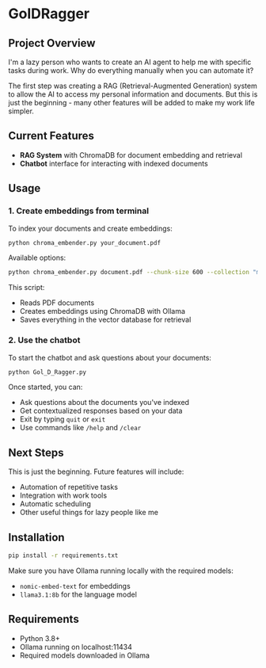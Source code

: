 # GolDRagger

## Project Overview

I'm a lazy person who wants to create an AI agent to help me with specific tasks during work. Why do everything manually when you can automate it?

The first step was creating a RAG (Retrieval-Augmented Generation) system to allow the AI to access my personal information and documents. But this is just the beginning - many other features will be added to make my work life simpler.

## Current Features

- **RAG System** with ChromaDB for document embedding and retrieval
- **Chatbot** interface for interacting with indexed documents

## Usage

### 1. Create embeddings from terminal

To index your documents and create embeddings:

```bash
python chroma_embender.py your_document.pdf
```

Available options:
```bash
python chroma_embender.py document.pdf --chunk-size 600 --collection "my_docs"
```

This script:
- Reads PDF documents
- Creates embeddings using ChromaDB with Ollama
- Saves everything in the vector database for retrieval

### 2. Use the chatbot

To start the chatbot and ask questions about your documents:

```bash
python Gol_D_Ragger.py
```

Once started, you can:
- Ask questions about the documents you've indexed
- Get contextualized responses based on your data
- Exit by typing `quit` or `exit`
- Use commands like `/help` and `/clear`

## Next Steps

This is just the beginning. Future features will include:
- Automation of repetitive tasks
- Integration with work tools
- Automatic scheduling
- Other useful things for lazy people like me

## Installation

```bash
pip install -r requirements.txt
```

Make sure you have Ollama running locally with the required models:
- `nomic-embed-text` for embeddings
- `llama3.1:8b` for the language model

## Requirements

- Python 3.8+
- Ollama running on localhost:11434
- Required models downloaded in Ollama